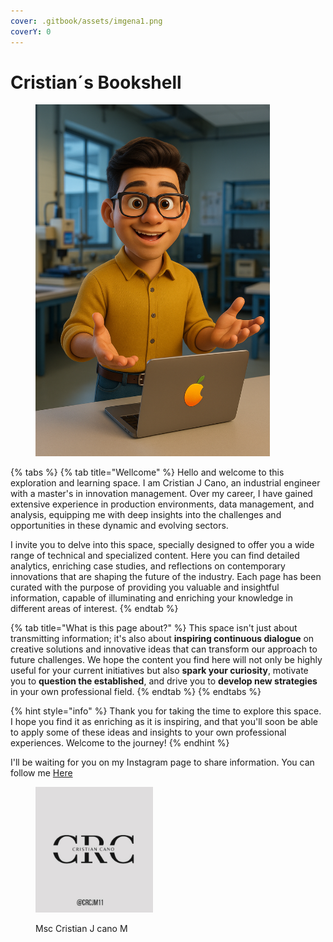 ```yaml
---
cover: .gitbook/assets/imgena1.png
coverY: 0
---
```


# Cristian´s Bookshell

<figure><img src=".gitbook/assets/Imagen base para animar (1).png" alt="" width="375"><figcaption></figcaption></figure>

{% tabs %}
{% tab title="Wellcome" %}
Hello and welcome to this exploration and learning space. I am Cristian J Cano, an industrial engineer with a master's in innovation management. Over my career, I have gained extensive experience in production environments, data management, and analysis, equipping me with deep insights into the challenges and opportunities in these dynamic and evolving sectors.

I invite you to delve into this space, specially designed to offer you a wide range of technical and specialized content. Here you can find detailed analytics, enriching case studies, and reflections on contemporary innovations that are shaping the future of the industry. Each page has been curated with the purpose of providing you valuable and insightful information, capable of illuminating and enriching your knowledge in different areas of interest.
{% endtab %}

{% tab title="What is this page about?" %}
This space isn't just about transmitting information; it's also about **inspiring continuous dialogue** on creative solutions and innovative ideas that can transform our approach to future challenges. We hope the content you find here will not only be highly useful for your current initiatives but also **spark your curiosity**, motivate you to **question the established**, and drive you to **develop new strategies** in your own professional field.
{% endtab %}
{% endtabs %}

{% hint style="info" %}
Thank you for taking the time to explore this space. I hope you find it as enriching as it is inspiring, and that you'll soon be able to apply some of these ideas and insights to your own professional experiences. Welcome to the journey!
{% endhint %}

I'll be waiting for you on my Instagram page to share information. You can follow me [Here](https://www.instagram.com/tu_usuario)



<figure><img src=".gitbook/assets/CRclogo2.png" alt="" width="188"><figcaption><p>Msc Cristian J cano M</p></figcaption></figure>
